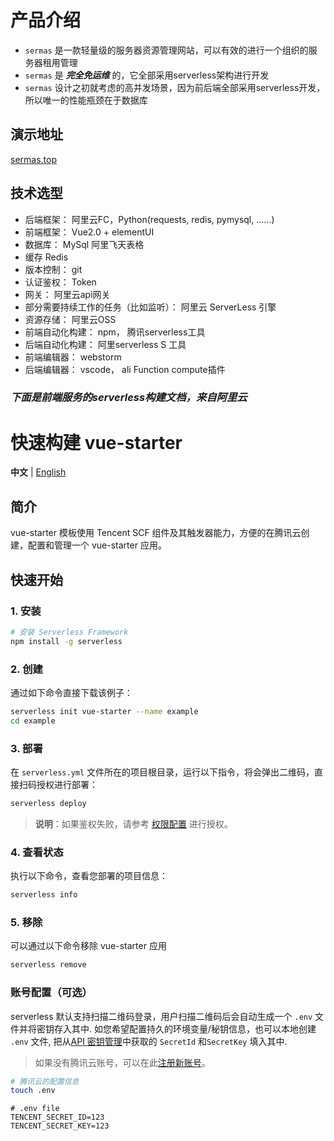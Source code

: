 # 产品介绍

- `sermas` 是一款轻量级的服务器资源管理网站，可以有效的进行一个组织的服务器租用管理
- `sermas` 是 ***完全免运维*** 的，它全部采用serverless架构进行开发
- `sermas` 设计之初就考虑的高并发场景，因为前后端全部采用serverless开发，所以唯一的性能瓶颈在于数据库

## 演示地址
[sermas.top](https://sermas-1257122541.cos-website.ap-guangzhou.myqcloud.com/)

## 技术选型

- 后端框架： 阿里云FC，Python(requests, redis, pymysql, ......)
- 前端框架： Vue2.0 + elementUI
- 数据库： MySql 阿里飞天表格
- 缓存 Redis
- 版本控制： git
- 认证鉴权： Token
- 网关： 阿里云api网关
- 部分需要持续工作的任务（比如监听）： 阿里云 ServerLess 引擎
- 资源存储： 阿里云OSS
- 前端自动化构建： npm， 腾讯serverless工具
- 后端自动化构建： 阿里serverless S 工具
- 前端编辑器： webstorm
- 后端编辑器： vscode， ali Function compute插件


### _下面是前端服务的serverless构建文档，来自阿里云_
# 快速构建 vue-starter

**中文** | [English](./README_EN.md)

## 简介

vue-starter 模板使用 Tencent SCF 组件及其触发器能力，方便的在腾讯云创建，配置和管理一个 vue-starter 应用。

## 快速开始

### 1. 安装

```bash
# 安装 Serverless Framework
npm install -g serverless
```

### 2. 创建

通过如下命令直接下载该例子：

```bash
serverless init vue-starter --name example
cd example
```

### 3. 部署

在 `serverless.yml` 文件所在的项目根目录，运行以下指令，将会弹出二维码，直接扫码授权进行部署：

```bash
serverless deploy
```

> **说明**：如果鉴权失败，请参考 [权限配置](https://cloud.tencent.com/document/product/1154/43006) 进行授权。

### 4. 查看状态

执行以下命令，查看您部署的项目信息：

```bash
serverless info
```

### 5. 移除

可以通过以下命令移除 vue-starter 应用

```bash
serverless remove
```

### 账号配置（可选）

serverless 默认支持扫描二维码登录，用户扫描二维码后会自动生成一个 `.env` 文件并将密钥存入其中.
如您希望配置持久的环境变量/秘钥信息，也可以本地创建 `.env` 文件, 
把从[API 密钥管理](https://console.cloud.tencent.com/cam/capi)中获取的 `SecretId` 和`SecretKey` 填入其中.

> 如果没有腾讯云账号，可以在此[注册新账号](https://cloud.tencent.com/register)。

```bash
# 腾讯云的配置信息
touch .env
```

```
# .env file
TENCENT_SECRET_ID=123
TENCENT_SECRET_KEY=123
```



